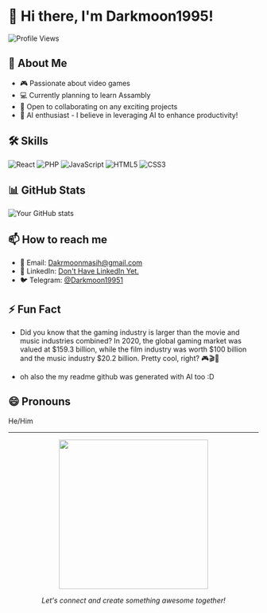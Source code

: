 # 👋 Hi there, I'm Darkmoon1995!

![Profile Views](https://komarev.com/ghpvc/?username=Darkmoon1995&color=blueviolet)

## 🚀 About Me

- 🎮 Passionate about video games
- 💻 Currently planning to learn Assambly
- 🌟 Open to collaborating on any exciting projects
- 🤖 AI enthusiast - I believe in leveraging AI to enhance productivity!

## 🛠 Skills

![React](https://img.shields.io/badge/-React-61DAFB?style=flat-square&logo=react&logoColor=black)
![PHP](https://img.shields.io/badge/-PHP-777BB4?style=flat-square&logo=php&logoColor=white)
![JavaScript](https://img.shields.io/badge/-JavaScript-F7DF1E?style=flat-square&logo=javascript&logoColor=black)
![HTML5](https://img.shields.io/badge/-HTML5-E34F26?style=flat-square&logo=html5&logoColor=white)
![CSS3](https://img.shields.io/badge/-CSS3-1572B6?style=flat-square&logo=css3&logoColor=white)

## 📊 GitHub Stats

![Your GitHub stats](https://github-readme-stats.vercel.app/api?username=Darkmoon1995&show_icons=true&theme=radical)

## 📫 How to reach me

- 📧 Email: Dakrmoonmasih@gmail.com
- 💼 LinkedIn: [Don't Have LinkedIn Yet.](https://github.com/Darkmoon1995/)
- 🐦 Telegram: [@Darkmoon19951](https://t.me/Darkmoon19951)

## ⚡ Fun Fact

- Did you know that the gaming industry is larger than the movie and music industries combined? In 2020, the global gaming market was valued at $159.3 billion, while the film industry was worth $100 billion and the music industry $20.2 billion. Pretty cool, right? 🎮🎬🎵

- oh also the my readme github was generated with AI too :D

## 😄 Pronouns

He/Him

---

<p align="center">
  <img src="https://media.giphy.com/media/13HgwGsXF0aiGY/giphy.gif" width="300" />
</p>

<p align="center">
  <i>Let's connect and create something awesome together!</i>
</p>
